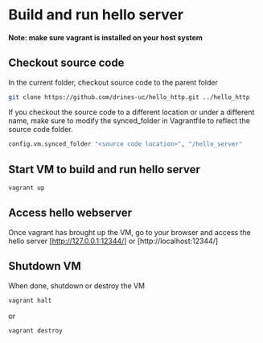 # Build and run hello server

#### Note: make sure vagrant is installed on your host system

## Checkout source code
In the current folder, checkout source code to the parent folder
```sh
git clone https://github.com/drines-uc/hello_http.git ../hello_http
```
If you checkout the source code to a different location or under a different name, make sure to modify the synced_folder in Vagrantfile to reflect the source code folder.
```sh
config.vm.synced_folder "<source code location>", "/hello_server"
```

## Start VM to build and run hello server
```sh
vagrant up
```

## Access hello webserver 
Once vagrant has brought up the VM, go to your browser and access the hello server
[http://127.0.0.1:12344/] or [http://localhost:12344/]

## Shutdown VM
When done, shutdown or destroy the VM
```sh
vagrant halt
```
or
```sh
vagrant destroy
```
